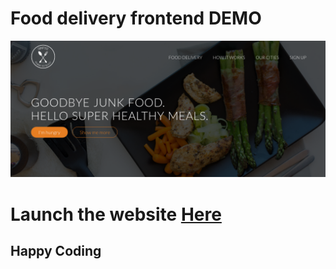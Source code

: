 # Food delivery frontend DEMO
![alt text](https://github.com/caxtonMuthoni/food_delivery_frontend/blob/main/screenshots/omnifood.png?raw=true)
# Launch the website [Here](https://demofooddelivery.netlify.app/)

## Happy Coding
